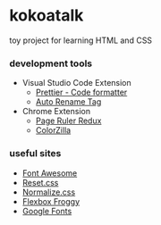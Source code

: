 # kokoatalk

toy project for learning HTML and CSS

### development tools

- Visual Studio Code Extension
  - [Prettier - Code formatter](https://marketplace.visualstudio.com/items?itemName=esbenp.prettier-vscode)
  - [Auto Rename Tag](https://marketplace.visualstudio.com/items?itemName=formulahendry.auto-rename-tag)
- Chrome Extension
  - [Page Ruler Redux](https://chrome.google.com/webstore/detail/page-ruler-redux/giejhjebcalaheckengmchjekofhhmal)
  - [ColorZilla](https://chrome.google.com/webstore/detail/colorzilla/bhlhnicpbhignbdhedgjhgdocnmhomnp)

### useful sites

- [Font Awesome](https://fontawesome.com)
- [Reset.css](https://meyerweb.com/eric/tools/css/reset)
- [Normalize.css](https://necolas.github.io/normalize.css)
- [Flexbox Froggy](http://flexboxfroggy.com)
- [Google Fonts](https://fonts.google.com)
